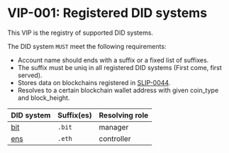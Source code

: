 # VIP-001: Registered DID systems

This VIP is the registry of supported DID systems.

The DID system `MUST` meet the following requirements:

- Account name should ends with a suffix or a fixed list of suffixes.
- The suffix must be uniq in all registered DID systems (First come, first served).
- Stores data on blockchains registered in [SLIP-0044](https://github.com/satoshilabs/slips/blob/master/slip-0044.md).
- Resolves to a certain blockchain wallet address with given coin_type and block_height.

| DID system                 | Suffix(es) | Resolving role |
| :------------------------- | :--------- | -------------- |
| [bit](http://did.id/)      | `.bit`     | manager        |
| [ens](http://ens.domains/) | `.eth`     | controller     |
